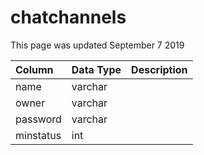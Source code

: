 # chatchannels

This page was updated September 7 2019

| Column | Data Type | Description |
| :--- | :--- | :--- |
| name | varchar |  |
| owner | varchar |  |
| password | varchar |  |
| minstatus | int |  |

